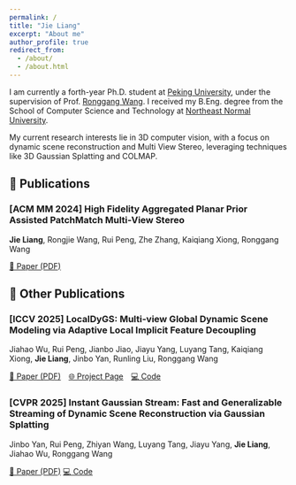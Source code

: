 ```yaml
---
permalink: /
title: "Jie Liang"
excerpt: "About me"
author_profile: true
redirect_from: 
  - /about/
  - /about.html
---
```


I am currently a forth-year Ph.D. student at [Peking University](https://www.pku.edu.cn/), under the supervision of Prof. [Ronggang Wang](https://www.ece.pku.edu.cn/info/1073/2562.htm). I received my B.Eng. degree from the School of Computer Science and Technology at [Northeast Normal University](https://www.nenu.edu.cn/).

My current research interests lie in 3D computer vision, with a focus on dynamic scene reconstruction and Multi View Stereo, leveraging techniques like 3D Gaussian Splatting and COLMAP.

## 📄 Publications


###  [ACM MM 2024]  High Fidelity Aggregated Planar Prior Assisted PatchMatch Multi-View Stereo
**Jie Liang**, Rongjie Wang, Rui Peng, Zhe Zhang, Kaiqiang Xiong, Ronggang Wang

[📄 Paper (PDF)](https://dl.acm.org/doi/10.1145/3664647.3680787) 

## 📄 Other Publications

### [ICCV 2025] LocalDyGS: Multi-view Global Dynamic Scene Modeling via Adaptive Local Implicit Feature Decoupling  
Jiahao Wu, Rui Peng, Jianbo Jiao, Jiayu Yang, Luyang Tang, Kaiqiang Xiong, **Jie Liang**, Jinbo Yan, Runling Liu, Ronggang Wang

[📄 Paper (PDF)]() [🌐 Project Page](https://wujh2001.github.io/LocalDyGS) [💻 Code](https://github.com/WuJH2001/LocalDyGS/tree/main)

### [CVPR 2025] Instant Gaussian Stream: Fast and Generalizable Streaming of Dynamic Scene Reconstruction via Gaussian Splatting
Jinbo Yan, Rui Peng, Zhiyan Wang, Luyang Tang, Jiayu Yang, **Jie Liang**, Jiahao Wu, Ronggang Wang

[📄 Paper (PDF)](https://arxiv.org/pdf/2503.16979) [💻 Code](https://github.com/yjb6/IGS)
